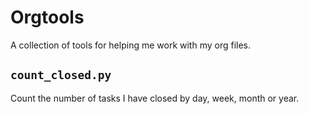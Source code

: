 # Orgtools

A collection of tools for helping me work with my org files.

## `count_closed.py`

Count the number of tasks I have closed by day, week, month or year.
